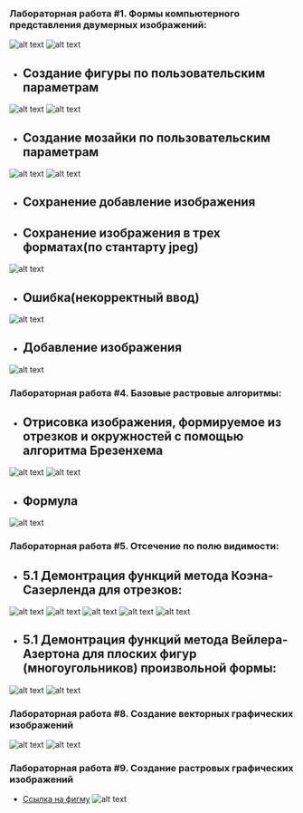 ### Лабораторная работа #1. Формы компьютерного представления двумерных изображений:
![alt text](https://github.com/Mikhail-Bar/ComputerGraphicsAlgorithms/blob/master/src/Pic/1.JPG)
![alt text](https://github.com/Mikhail-Bar/ComputerGraphicsAlgorithms/blob/master/src/Pic/2.JPG)
- ## Создание фигуры по пользовательским параметрам
![alt text](https://github.com/Mikhail-Bar/ComputerGraphicsAlgorithms/blob/master/src/Pic/3.JPG)
![alt text](https://github.com/Mikhail-Bar/ComputerGraphicsAlgorithms/blob/master/src/Pic/4.JPG)
- ## Создание мозайки по пользовательским параметрам
![alt text](https://github.com/Mikhail-Bar/ComputerGraphicsAlgorithms/blob/master/src/Pic/5.JPG)
![alt text](https://github.com/Mikhail-Bar/ComputerGraphicsAlgorithms/blob/master/src/Pic/6.JPG)
- ## Сохранение добавление изображения
- ## Сохранение изображения в трех форматах(по стантарту jpeg)
![alt text](https://github.com/Mikhail-Bar/ComputerGraphicsAlgorithms/blob/master/src/Pic/7.JPG)
- ## Ошибка(некорректный ввод)
![alt text](https://github.com/Mikhail-Bar/ComputerGraphicsAlgorithms/blob/master/src/Pic/8.JPG)
- ## Добавление изображения
![alt text](https://github.com/Mikhail-Bar/ComputerGraphicsAlgorithms/blob/master/src/Pic/9.JPG)



### Лабораторная работа #4. Базовые растровые алгоритмы:
- ## Отрисовка изображения, формируемое из отрезков и окружностей с помощью алгоритма Брезенхема
![alt text](https://github.com/Mikhail-Bar/ComputerGraphicsAlgorithms/blob/master/src/Pic/10.JPG)
![alt text](https://github.com/Mikhail-Bar/ComputerGraphicsAlgorithms/blob/master/src/Pic/11.JPG)
- ## Формула
![alt text](https://github.com/Mikhail-Bar/ComputerGraphicsAlgorithms/blob/master/src/Pic/12.JPG)



### Лабораторная работа #5. Отсечение по полю видимости:
- ## 5.1 Демонтрация функций метода Коэна-Сазерленда для отрезков:
![alt text](https://github.com/Mikhail-Bar/ComputerGraphicsAlgorithms/blob/master/src/Pic/13.JPG)
![alt text](https://github.com/Mikhail-Bar/ComputerGraphicsAlgorithms/blob/master/src/Pic/14.JPG)
![alt text](https://github.com/Mikhail-Bar/ComputerGraphicsAlgorithms/blob/master/src/Pic/15.JPG)
![alt text](https://github.com/Mikhail-Bar/ComputerGraphicsAlgorithms/blob/master/src/Pic/16.JPG)
![alt text](https://github.com/Mikhail-Bar/ComputerGraphicsAlgorithms/blob/master/src/Pic/17.JPG)
- ## 5.1 Демонтрация функций метода Вейлера-Азертона для плоских фигур (многоугольников) произвольной формы:
![alt text](https://github.com/Mikhail-Bar/ComputerGraphicsAlgorithms/blob/master/src/Pic/18.JPG)
![alt text](https://github.com/Mikhail-Bar/ComputerGraphicsAlgorithms/blob/master/src/Pic/19.JPG)

### Лабораторная работа #8. Создание векторных графических изображений
![alt text](https://github.com/Mikhail-Bar/ComputerGraphicsAlgorithms/blob/master/src/Pic/20.JPG)
![alt text](https://github.com/Mikhail-Bar/ComputerGraphicsAlgorithms/blob/master/src/Pic/21.JPG)



### Лабораторная работа #9. Создание растровых графических изображений
- [Ссылка на фигму]([https://www.figma.com/file/6d4HJIeggLx6cUPdFG61BC/%D0%A2%D0%BE%D0%BB%D0%BA%D0%B0%D1%87%D0%B5%D0%B2-%D0%92.%D0%A1.-24%D0%B7?type=design&node-id=0%3A1&t=aI6lTCGcxOuiDud5-1](https://www.figma.com/file/tFzjXEe7NaEdr9n8KJ66QE/Барашков-М.М-24з?type=design&t=ujOAulcNjUq8iz01-0))
![alt text](https://github.com/Mikhail-Bar/ComputerGraphicsAlgorithms/blob/master/src/Pic/22.JPG)
